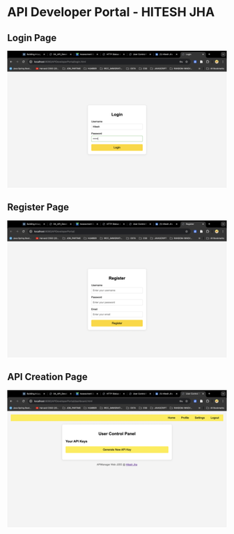 # API Developer Portal  - HITESH JHA

## Login Page
![Login Page](https://github.com/HJHitesh/APIDeveloperPortal_J2EE/blob/master/src/main/webapp/WEB-INF/images/login1.png)

## Register Page
![Register Page](https://github.com/HJHitesh/APIDeveloperPortal_J2EE/blob/master/src/main/webapp/WEB-INF/images/register.png)

## API Creation Page
![API Creation Page](https://github.com/HJHitesh/APIDeveloperPortal_J2EE/blob/master/src/main/webapp/WEB-INF/images/api_key.png)
